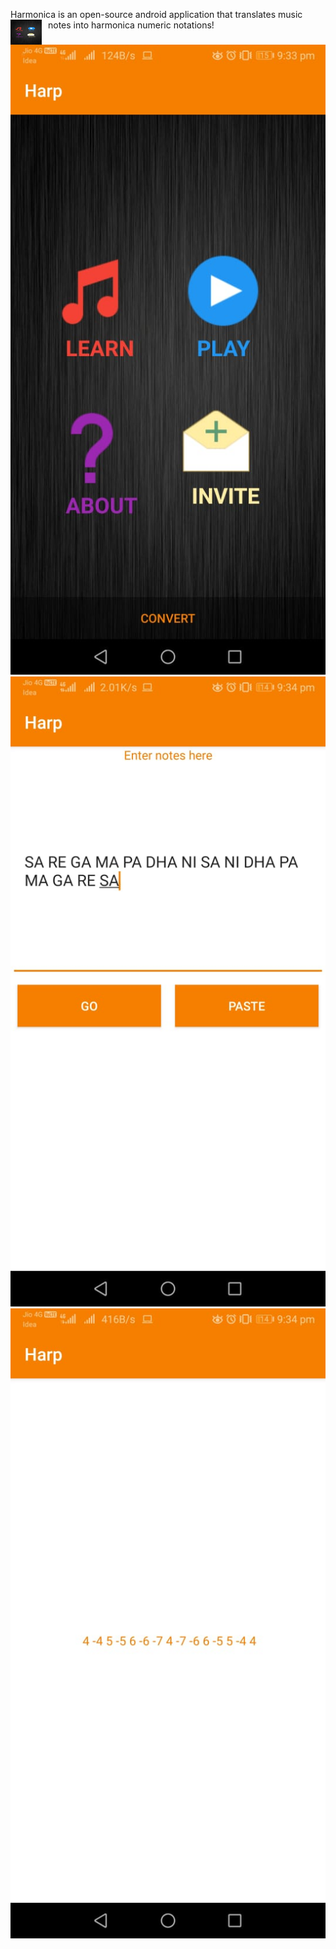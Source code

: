 Harmonica is an open-source android application that translates music notes into harmonica numeric notations!
<img src="1.jpg"
     alt="Harmonica Application"
     style="float: left; margin-right: 10px;"
     height=40 width=50/>
  ![](2.jpg)
   ![](3.jpg)
    ![](4.jpg)
